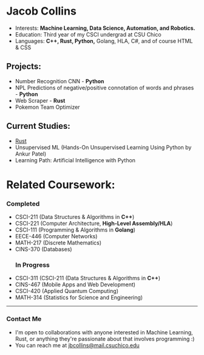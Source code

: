 # Jacob Collins
- Interests: **Machine Learning, Data Science, Automation, and Robotics.**
- Education: Third year of my CSCI undergrad at CSU Chico
- Languages: **C++, Rust, Python,** Golang, HLA, C#, and of course HTML & CSS
## Projects:
   - Number Recognition CNN - **Python**
   - NPL Predictions of negative/positive connotation of words and phrases - **Python**
   - Web Scraper - **Rust**
   - Pokemon Team Optimizer
## Current Studies:
   - [Rust](https://github.com/collinsjacob127/Rust-Practice)
   - Unsupervised ML (Hands-On Unsupervised Learning Using Python by Ankur Patel)
   - Learning Path: Artificial Intelligence with Python
# Related Coursework:
   ### Completed
   - CSCI-211 (Data Structures & Algorithms in **C++**)
   - CSCI-221 (Computer Architecture, **High-Level Assembly/HLA**)
   - CSCI-111 (Programming & Algorithms in **Golang**)
   - EECE-446 (Computer Networks)
   - MATH-217 (Discrete Mathematics)
   - CINS-370 (Databases)
     ### In Progress
   - CSCI-311 (CSCI-211 (Data Structures & Algorithms in **C++**)
   - CINS-467 (Mobile Apps and Web Development)
   - CSCI-420 (Applied Quantum Computing)
   - MATH-314 (Statistics for Science and Engineering)
---
### Contact Me
-  I'm open to collaborations with anyone interested in Machine Learning, Rust, or anything they're passionate about that involves programming :)
-  You can reach me at jbcollins@mail.csuchico.edu

<!---
collinsjacob127/collinsjacob127 is a ✨ special ✨ repository because its `README.md` (this file) appears on your GitHub profile.
You can click the Preview link to take a look at your changes.
--->
